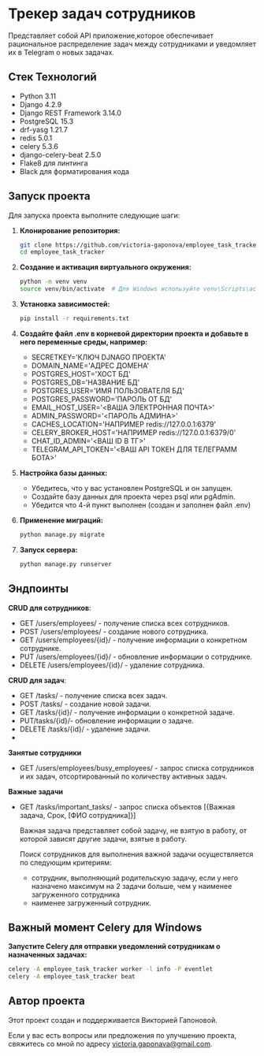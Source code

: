 # Трекер задач сотрудников
Представляет собой API приложение,которое обеспечивает рациональное распределение задач между сотрудниками и уведомляет их в Telegram о новых задачах.

## Стек Технологий

- Python 3.11
- Django 4.2.9
- Django REST Framework 3.14.0
- PostgreSQL 15.3
- drf-yasg 1.21.7
- redis 5.0.1
- celery 5.3.6
- django-celery-beat 2.5.0
- Flake8 для линтинга
- Black для форматирования кода

## Запуск проекта

Для запуска проекта выполните следующие шаги:

1. **Клонирование репозитория:**
   ```bash
   git clone https://github.com/victoria-gaponova/employee_task_tracker.git
   cd employee_task_tracker
2. **Создание и активация виртуального окружения:**
    ```bash
   python -m venv venv
   source venv/bin/activate  # Для Windows используйте venv\Scripts\activate
3. **Установка зависимостей:**
    ```bash
   pip install -r requirements.txt
4. **Создайте файл .env в корневой директории проекта и добавьте в него переменные среды, например:**
   * SECRETKEY='КЛЮЧ DJNAGO ПРОЕКТА'
   * DOMAIN_NAME='АДРЕС ДОМЕНА'
   * POSTGRES_HOST='ХОСТ БД'
   * POSTGRES_DB='НАЗВАНИЕ БД'
   * POSTGRES_USER='ИМЯ ПОЛЬЗОВАТЕЛЯ БД'
   * POSTGRES_PASSWORD='ПАРОЛЬ ОТ БД'
   * EMAIL_HOST_USER='<ВАША ЭЛЕКТРОННАЯ ПОЧТА>'
   * ADMIN_PASSWORD='<ПАРОЛЬ АДМИНА>'
   * CACHES_LOCATION='НАПРИМЕР redis://127.0.0.1:6379'
   * CELERY_BROKER_HOST='НАПРИМЕР redis://127.0.0.1:6379/0'
   * CHAT_ID_ADMIN='<ВАШ ID В ТГ>'
   * TELEGRAM_API_TOKEN='<ВАШ API ТОКЕН ДЛЯ ТЕЛЕГРАММ БОТА>'

5. **Настройка базы данных:**
   * Убедитесь, что у вас установлен PostgreSQL и он запущен.
   * Создайте базу данных для проекта через psql или pgAdmin.
   * Убедится что 4-й пункт выполнен (создан и заполнен файл .env)
6. **Применение миграций:**
   ```bash
   python manage.py migrate
7. **Запуск сервера:**
   ```bash
   python manage.py runserver
   
## Эндпоинты

**CRUD для сотрудников**:
- GET /users/employees/ - получение списка всех сотрудников.
- POST /users/employees/ - создание нового сотрудника.
- GET /users/employees/{id}/ - получение информации о конкретном сотруднике.
- PUT /users/employees/{id}/ - обновление информации о cотруднике.
- DELETE /users/employees/{id}/ - удаление сотрудника.

**CRUD для задач**:
- GET /tasks/ - получение списка всех задач.
- POST /tasks/ - создание новой задачи.
- GET /tasks/{id}/ - получение информации о конкретной задаче.
- PUT/tasks/{id}/- обновление информации о задаче.
- DELETE /tasks/{id}/ - удаление задачи.
- 
**Занятые сотрудники** 
- GET /users/employees/busy_employees/ - запрос списка сотрудников и их задач, отсортированный по количеству активных задач.

**Важные задачи**
- GET /tasks/important_tasks/ - запрос списка объектов [{Важная задача, Срок, [ФИО сотрудника]}]

   Важная задача представляет собой задачу, не взятую в работу, от которой зависят другие задачи, взятые в работу.

   Поиск сотрудников для выполнения важной задачи осуществляется по следующим критериям: 
  - сотрудник, выполняющий родительскую задачу, если у него назначено максимум на 2 задачи больше, чем у наименее загруженного сотрудника
  - наименее загруженный сотрудник.

##  Важный момент Celery для Windows

**Запустите Celery для отправки уведомлений сотрудникам о назначенных задачах:**
  
  ```bash
  celery -A employee_task_tracker worker -l info -P eventlet
  celery -A employee_task_tracker beat
  ```

## Автор проекта

Этот проект создан и поддерживается Викторией Гапоновой.

Если у вас есть вопросы или предложения по улучшению проекта, свяжитесь со мной по адресу victoria.gaponava@gmail.com.